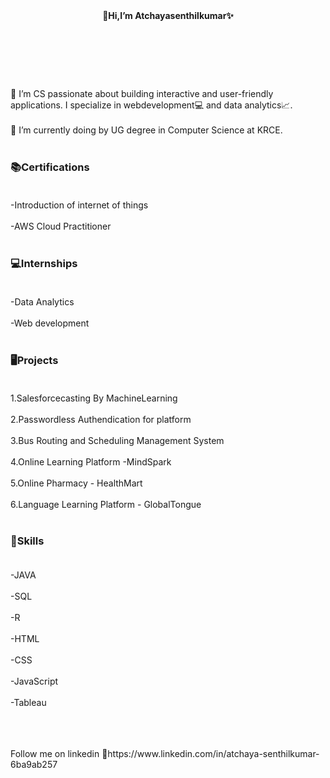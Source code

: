 <header><strong>
👋Hi,I’m Atchayasenthilkumar✨
</header></strong><br><br><br>
<body>
 👀 I’m CS passionate about building interactive and user-friendly applications. I specialize in webdevelopment💻 and data analytics📈. <br><br>
 🌱 I’m currently doing by UG degree in Computer Science at KRCE.<br><br>

<h3><b>📚Certifications<br><br></b></h3>
 
 -Introduction of internet of things<br><br>
 -AWS Cloud Practitioner<br><br>

<h3><b>💻Internships<br><br></b></h3>

-Data Analytics<br><br>
-Web development<br><br>

<h3><b>🖥️Projects<br><br></b></h3>

1.Salesforcecasting By MachineLearning<br><br>
2.Passwordless Authendication for platform<br><br>
3.Bus Routing and Scheduling Management System<br><br>
4.Online Learning Platform -MindSpark<br><br>
5.Online Pharmacy - HealthMart<br><br>
6.Language Learning Platform - GlobalTongue<br><br>

<h3><b>💪Skills<br><br></b></h3>

-JAVA<br><br>
-SQL<br><br>
-R<br><br>
-HTML<br><br>
-CSS<br><br>
-JavaScript<br><br>
-Tableau<br><br>

</body><br><br>

<footer>
  Follow me on linkedin
  🔗https://www.linkedin.com/in/atchaya-senthilkumar-6ba9ab257
</footer>


